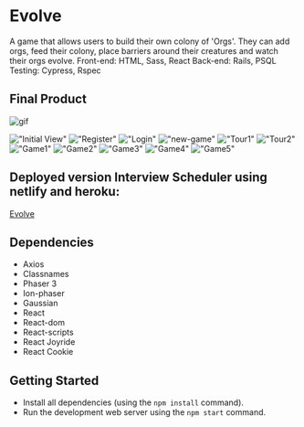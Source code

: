 # Evolve

A game that allows users to build their own colony of 'Orgs'. They can add orgs, feed their colony, place barriers around their creatures and watch their orgs evolve. 
Front-end: HTML, Sass, React
Back-end: Rails, PSQL
Testing: Cypress, Rspec

## Final Product

![gif]()

!["Initial View"]()
!["Register"]()
!["Login"]()
!["new-game"]()
!["Tour1"]()
!["Tour2"]()
!["Game1"]()
!["Game2"]()
!["Game3"]()
!["Game4"]()
!["Game5"]()


## Deployed version Interview Scheduler using netlify and heroku:
[Evolve](https://festive-ritchie-f7db49.netlify.com/)

## Dependencies

- Axios
- Classnames
- Phaser 3
- Ion-phaser
- Gaussian
- React
- React-dom
- React-scripts
- React Joyride
- React Cookie

## Getting Started

- Install all dependencies (using the `npm install` command).
- Run the development web server using the `npm start` command.


